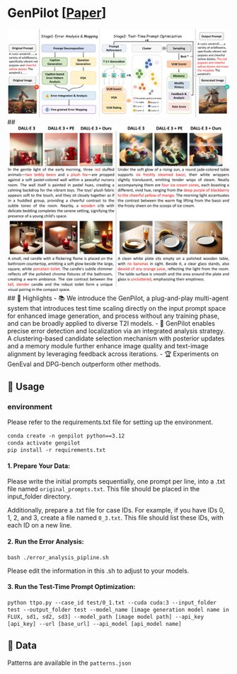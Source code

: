 # GenPilot \[[Paper]()]

<div align="center">
  <img src="assets/pipline_3_final.jpg">
</div>
##
<div align="center">
  <img src="assets/show_case_5.jpg">
</div>
## 🌟 Highlights
- 📚 We introduce the GenPilot, a plug-and-play multi-agent system that introduces test time scaling directly on the input prompt space for enhanced image generation, and process without any training phase, and can be broadly applied to diverse T2I models.
- 🚤 GenPilot enables precise error detection and localization via an integrated analysis strategy. A clustering-based candidate selection mechanism with posterior updates and a memory module further enhance image quality and text-image alignment by leveraging feedback across iterations.
- 🏆 Experiments on GenEval and DPG-bench outperform other methods.

## 🔨 Usage
### environment
Please refer to the requirements.txt file for setting up the environment.
```
conda create -n genpilot python==3.12
conda activate genpilot
pip install -r requirements.txt
```
#### 1. **Prepare Your Data**:
Please write the initial prompts sequentially, one prompt per line, into a .txt file named ```original_prompts.txt```. This file should be placed in the input_folder directory.

Additionally, prepare a .txt file for case IDs. For example, if you have IDs 0, 1, 2, and 3, create a file named ```0_3.txt```. This file should list these IDs, with each ID on a new line.

#### 2. **Run the Error Analysis**: 
```
bash ./error_analysis_pipline.sh
```
Please edit the information in this .sh to adjust to your models.

#### 3. **Run the Test-Time Prompt Optimization**: 
```
python ttpo.py --case_id test/0_1.txt --cuda cuda:3 --input_folder test --output_folder test --model_name [image generation model name in FLUX, sd1, sd2, sd3] --model_path [image model path] --api_key [api_key] --url [base_url] --api_model [api_model name]
```

## 🔗 Data
Patterns are available in the ```patterns.json```
